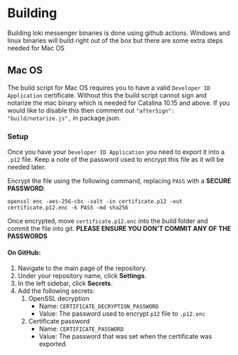 # Building

Building loki messenger binaries is done using github actions. Windows and linux binaries will build right out of the box but there are some extra steps needed for Mac OS

## Mac OS

The build script for Mac OS requires you to have a valid `Developer ID Application` certificate. Without this the build script cannot sign and notarize the mac binary which is needed for Catalina 10.15 and above.
If you would like to disable this then comment out `"afterSign": "build/notarize.js",` in package.json.


### Setup

Once you have your `Developer ID Application` you need to export it into a `.p12` file. Keep a note of the password used to encrypt this file as it will be needed later.

Encrypt the file using the following command, replacing `PASS` with a **SECURE PASSWORD**:
```
openssl enc -aes-256-cbc -salt -in certificate.p12 -out certificate.p12.enc -k PASS -md sha256
```

Once encrypted, move `certificate.p12.enc` into the build folder and commit the file into git.
**PLEASE ENSURE YOU DON'T COMMIT ANY OF THE PASSWORDS**

#### On GitHub:
1. Navigate to the main page of the repository.
2. Under your repository name, click **Settings**.
3. In the left sidebar, click **Secrets**.
4. Add the following secrets:
   1. OpenSSL decryption
      - Name: `CERTIFICATE_DECRYPTION_PASSWORD`
      - Value: The password used to encrypt `p12` file to `.p12.enc`
   2. Certificate password
      - Name: `CERTIFICATE_PASSWORD`
      - Value: The password that was set when the certificate was exported.
